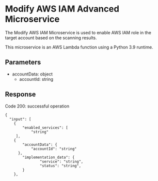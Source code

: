 # Modify AWS IAM Advanced Microservice

The Modify AWS IAM  Microservice is used to enable AWS IAM role in the target account based on the scanning results.

This microservice is an AWS Lambda function using a Python 3.9 runtime.


## Parameters

- accountData: object
  - accountId: string

## Response
Code 200: successful operation
```
{
  "input": [
    {
        "enabled_services": [
            "string"
     ],
    {
        "accountData": {
            "accountId": "string"
      },
        "implementation_data": {
                "service": "string",
                "status": "string",
        }
    },
